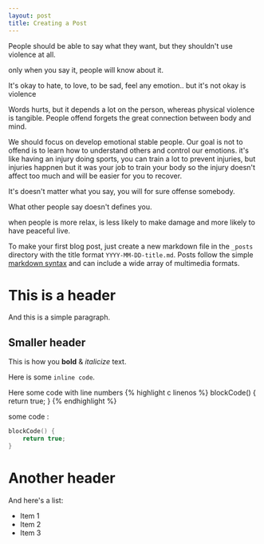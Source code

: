 ```yaml
---
layout: post
title: Creating a Post
---
```


People should be able to say what they want, but they shouldn't use violence at all.

only when you say it, people will know about it.

It's okay to hate, to love, to be sad, feel any emotion.. but it's not okay is violence

Words hurts, but it depends a lot on the person, whereas physical violence is tangible. People offend forgets the great connection between body and mind. 

We should focus on develop emotional stable people. Our goal is not to offend is to learn how to understand others and control our emotions.
it's like having an injury doing sports, you can train a lot to prevent injuries, but injuries happnen but it was your job to train your body so the injury doesn't affect too much and will be easier for you to recover. 

It's doesn't matter what you say, you will for sure offense somebody.

What other people say doesn't defines you.

when people is more relax, is less likely to make damage and more likely to have peaceful live. 





To make your first blog post, just create a new markdown file in the `_posts` directory with the title format `YYYY-MM-DD-title.md`. Posts follow the simple [markdown syntax](https://github.com/adam-p/markdown-here/wiki/Markdown-Cheatsheet) and can include a wide array of multimedia formats.

# This is a header

And this is a simple paragraph.

## Smaller header

This is how you **bold** & *italicize* text.

Here is some `inline code`.

Here some code with line numbers
{% highlight c linenos %}
blockCode() {
	return true;
}
{% endhighlight %}

some code :
```c
blockCode() {
	return true;
}
```

# Another header

And here's a list:

* Item 1
* Item 2
* Item 3
